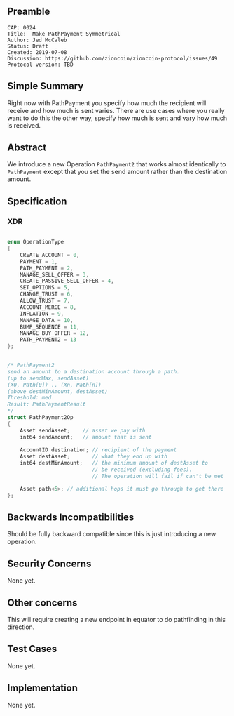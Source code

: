 ## Preamble

```
CAP: 0024
Title:  Make PathPayment Symmetrical
Author: Jed McCaleb
Status: Draft
Created: 2019-07-08
Discussion: https://github.com/zioncoin/zioncoin-protocol/issues/49
Protocol version: TBD
```

## Simple Summary
Right now with PathPayment you specify how much the recipient will receive and 
how much is sent varies. There are use cases where you really want to do this 
the other way, specify how much is sent and vary how much is received.


## Abstract
We introduce a new Operation `PathPayment2` that works almost identically to 
`PathPayment` except that you set the send amount rather than the destination 
amount. 

## Specification

### XDR

```c++

enum OperationType
{
    CREATE_ACCOUNT = 0,
    PAYMENT = 1,
    PATH_PAYMENT = 2,
    MANAGE_SELL_OFFER = 3,
    CREATE_PASSIVE_SELL_OFFER = 4,
    SET_OPTIONS = 5,
    CHANGE_TRUST = 6,
    ALLOW_TRUST = 7,
    ACCOUNT_MERGE = 8,
    INFLATION = 9,
    MANAGE_DATA = 10,
    BUMP_SEQUENCE = 11,
    MANAGE_BUY_OFFER = 12,
    PATH_PAYMENT2 = 13
};


/* PathPayment2
send an amount to a destination account through a path.
(up to sendMax, sendAsset)
(X0, Path[0]) .. (Xn, Path[n])
(above destMinAmount, destAsset)
Threshold: med
Result: PathPaymentResult
*/
struct PathPayment2Op
{
    Asset sendAsset;    // asset we pay with
    int64 sendAmount;   // amount that is sent
    
    AccountID destination; // recipient of the payment
    Asset destAsset;       // what they end up with
    int64 destMinAmount;   // the minimum amount of destAsset to
                           // be received (excluding fees).
                           // The operation will fail if can't be met

    Asset path<5>; // additional hops it must go through to get there
};

```

## Backwards Incompatibilities
Should be fully backward compatible since this is just introducing a new operation.

## Security Concerns
None yet.

## Other concerns
This will require creating a new endpoint in equator to do pathfinding in this direction.

## Test Cases
None yet.

## Implementation
None yet.
